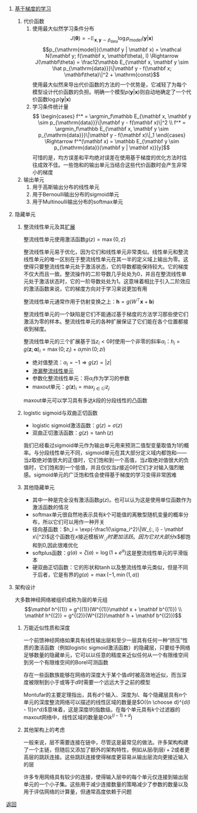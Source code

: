1. [基于梯度的学习](the_perceptron.ipynb)
    1. 代价函数
        1. 使用最大似然学习条件分布
            $$J(\mathbf\theta) = -\mathbb E_{\mathbf x, \mathbf y \sim \hat p_{\mathrm{data}}}\log p_{model}(\mathbf y | \mathbf x)$$
            $$p_{\mathrm{model}}(\mathbf y | \mathbf x) = \mathcal N(\mathbf y; f(\mathbf x, \mathbf\theta), I) \Rightarrow J(\mathbf\theta) = \frac12\mathbb E_{\mathbf x, \mathbf y \sim \hat p_{\mathrm{data}}}\|\mathbf y - f(\mathbf x; \mathbf\theta)\|^2 + \mathrm{const}$$
            使用最大似然来导出代价函数的方法的一个优势是，它减轻了为每个模型设计代价函数的负担。明确一个模型$p(\mathbf y | \mathbf x)$则自动地确定了一个代价函数$\log p(\mathbf y | \mathbf x)$
        2. 学习条件统计量
            $$
            \begin{cases}
                f^* = \argmin_f\mathbb E_{\mathbf x, \mathbf y \sim p_{\mathrm{data}}}\|\mathbf y - f(\mathbf x)\|^2 \\
                f^* = \argmin_f\mathbb E_{\mathbf x, \mathbf y \sim p_{\mathrm{data}}}\|\mathbf y - f(\mathbf x)\|_1
            \end{cases}
            \Rightarrow f^*(\mathbf x) = \mathbb E_{\mathbf y \sim p_{\mathrm{data}}(\mathbf y | \mathbf x)}[y]$$
            可惜的是，均方误差和平均绝对误差在使用基于梯度的优化方法时往往成效不佳。一些饱和的输出单元当结合这些代价函数时会产生非常小的梯度
    2. 输出单元
        1. 用于高斯输出分布的线性单元
        2. 用于Bernoulli输出分布的sigmoid单元
        3. 用于Multinoulli输出分布的softmax单元
2. 隐藏单元
    1. 整流线性单元及其[扩展](nonsaturating_activation_functions.ipynb)

        整流线性单元使用激活函数$g(z) = \max \{0, z\}$

        整流线性单元易于优化，因为它们和线性单元非常类似。线性单元和整流线性单元的唯一区别在于整流线性单元在其一半的定义域上输出为零。这使得只要整流线性单元处于激活状态，它的导数都能保持较大。它的梯度不仅大而且一致。整流操作的二阶导数几乎处处为0，并且在整流线性单元处于激活状态时，它的一阶导数处处为1。这意味着相比于引入二阶效应的激活函数来说，它的梯度方向对于学习来说更加有用

        整流线性单元通常作用于仿射变换之上：$\mathbf h = g(W^\top\mathbf x + \mathbf b)$

        整流线性单元的一个缺陷是它们不能通过基于梯度的方法学习那些使它们激活为零的样本。整流线性单元的各种扩展保证了它们能在各个位置都接收到梯度。

        整流线性单元的三个扩展基于当$z_i < 0$时使用一个非零的斜率$\alpha_i$：$h_i = g(\mathbf z; \mathbf\alpha)_i = \max(0; z_i) + \alpha_i \min(0; zi)$
        - 绝对值整流：$\alpha_i = -1 \Rightarrow g(z) = |z|$
        - [渗漏整流线性单元](leaky_ReLU.ipynb)
        - 参数化整流线性单元：将$\alpha_i$作为学习的参数
        - maxout单元：$g(\mathbf z)_i = \max_{j \in \mathbb G^{i}} z_j$

        maxout单元可以学习具有多达$k$段的分段线性的凸函数
    2. logistic sigmoid与双曲正切函数
        - logistic sigmoid激活函数：$g(z) = \sigma(z)$
        - 双曲正切激活函数：$g(z) = \tanh(z)$

        我们已经看过sigmoid单元作为输出单元用来预测二值型变量取值为1的概率。与分段线性单元不同，sigmoid单元在其大部分定义域内都饱和——当$z$取绝对值很大的正值时，它们饱和到一个高值，当$z$取绝对值很大的负值时，它们饱和到一个低值，并且仅仅当$z$接近0时它们才对输入强烈敏感。sigmoid单元的广泛饱和性会使得基于梯度的学习变得非常困难
    3. 其他隐藏单元
        - 其中一种是完全没有激活函数$g(z)$。也可以认为这是使用单位函数作为激活函数的情况
        - softmax单元很自然地表示具有$k$个可能值的离散型随机变量的概率分布，所以它们可以用作一种开关
        - 径向基函数：$h_i = \exp(-\frac1{\sigma_i^2}\|W_{:, i} - \mathbf x\|^2)$这个函数在$x$接近模板$W_{:, i}时更加活跃。因为它对大部分$x$都饱和到0,因此很难优化
        - softplus函数：$g(a) = \zeta(a) = \log(1 + e^a)$这是整流线性单元的平滑版本
        - 硬双曲正切函数：它的形状和$\tanh$以及整流线性单元类似，但是不同于后者，它是有界的$g(a) = \max(-1, \min(1, a))$
3. 架构设计

    大多数神经网络被组织成称为层的单元组
    $$\mathbf h^{(1)} = g^{(1)}(W^{(1)}\mathbf x + \mathbf b^{(1)}) \\
    \mathbf h^{(2)} = g^{(2)}(W^{(2)}\mathbf h + \mathbf b^{(2)})$$
    1. 万能近似性质和深度

        一个前馈神经网络如果具有线性输出层和至少一层具有任何一种“挤压”性质的激活函数（例如logistic sigmoid激活函数）的隐藏层，只要给予网络足够数量的隐藏单元，它可以以任意的精度来近似任何从一个有限维空间到另一个有限维空间的Borel可测函数

        存在一些函数族能够在网络的深度大于某个值$d$时被高效地近似，而当深度被限制到小于或等于$d$时需要一个远远大于之前的模型

        Montufar的主要定理指出，具有$d$个输入、深度为$l$、每个隐藏层具有$n$个单元的深度整流网络可以描述的线性区域的数量是$O({n \choose d}^{d(l - 1)}n^d)$意味着，这是深度$l$的指数级。在每个单元具有$k$个过滤器的maxout网络中，线性区域的数量是$O(k^{(l - 1) + d})$
    2. 其他架构上的考虑

        一般来说，层不需要连接在链中，尽管这是最常见的做法。许多架构构建了一个主链，但随后又添加了额外的架构特性，例如从层$i$到层$i + 2$或者更高层的跳跃连接。这些跳跃连接使得梯度更容易从输出层流向更接近输入的层

        许多专用网络具有较少的连接，使得输入层中的每个单元仅连接到输出层单元的一个小子集。这些用于减少连接数量的策略减少了参数的数量以及用于评估网络的计算量，但通常高度依赖于问题

[返回](readme.md)